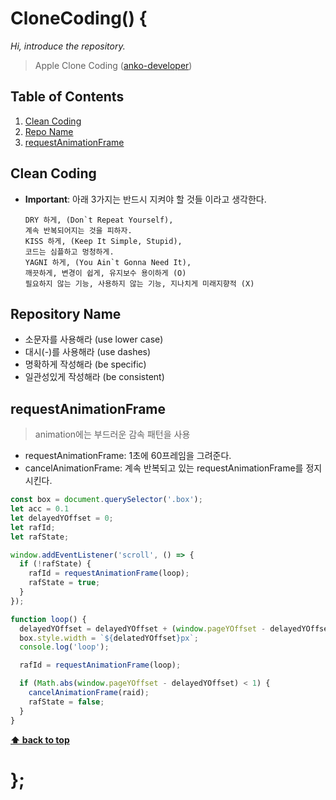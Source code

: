 # CloneCoding() {

_Hi, introduce the repository._

> Apple Clone Coding
> ([anko-developer](https://github.com/anko-developer))

## Table of Contents

1. [Clean Coding](#clean-coding)
1. [Repo Name](#repository-name)
1. [requestAnimationFrame](#requestAnimationFrame)

## Clean Coding

- **Important**: 아래 3가지는 반드시 지켜야 할 것들 이라고 생각한다.

  ```
  DRY 하게, (Don`t Repeat Yourself),
  계속 반복되어지는 것을 피하자.
  KISS 하게, (Keep It Simple, Stupid),
  코드는 심플하고 멍청하게.
  YAGNI 하게, (You Ain`t Gonna Need It),
  깨끗하게, 변경이 쉽게, 유지보수 용이하게 (O)
  필요하지 않는 기능, 사용하지 않는 기능, 지나치게 미래지향적 (X)
  ```

## Repository Name

- 소문자를 사용해라 (use lower case)
- 대시(-)를 사용해라 (use dashes)
- 명확하게 작성해라 (be specific)
- 일관성있게 작성해라 (be consistent)

## requestAnimationFrame
> animation에는 부드러운 감속 패턴을 사용

- requestAnimationFrame: 1초에 60프레임을 그려준다.
- cancelAnimationFrame: 계속 반복되고 있는 requestAnimationFrame를 정지 시킨다.

```javascript
const box = document.querySelector('.box');
let acc = 0.1
let delayedYOffset = 0;
let rafId;
let rafState;

window.addEventListener('scroll', () => {
  if (!rafState) {
    rafId = requestAnimationFrame(loop);
    rafState = true;
  }
});

function loop() {
  delayedYOffset = delayedYOffset + (window.pageYOffset - delayedYOffset) * acc;
  box.style.width = `${delatedYOffset}px`;
  console.log('loop');

  rafId = requestAnimationFrame(loop);

  if (Math.abs(window.pageYOffset - delayedYOffset) < 1) {
    cancelAnimationFrame(raid);
    rafState = false;
  }
}
```

**[⬆ back to top](#table-of-contents)**

# };
